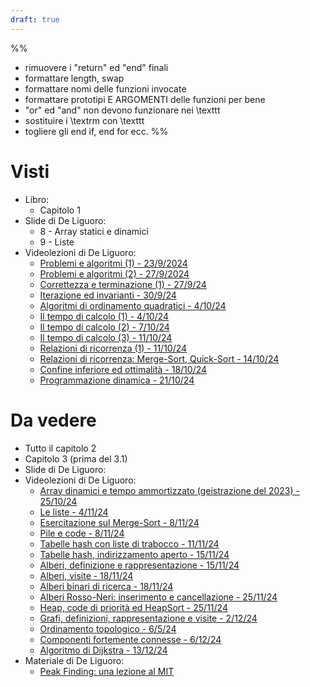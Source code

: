```yaml
---
draft: true
---
```

%%
- rimuovere i "return" ed "end" finali
- formattare length, swap
- formattare nomi delle funzioni invocate
- formattare prototipi E ARGOMENTI delle funzioni per bene
- "or" ed "and" non devono funzionare nei \texttt
- sostituire i \textrm con \texttt
- togliere gli end if, end for ecc.
%%
# Visti

- Libro:
	- Capitolo 1
- Slide di De Liguoro:
	- 8 - Array statici e dinamici
	- 9 - Liste
- Videolezioni di De Liguoro:
	- [Problemi e algoritmi (1) - 23/9/2024](https://unito.webex.com/recordingservice/sites/unito/recording/b091e2855bd3103dbdffd2a4d7e11254/playback)
	- [Problemi e algoritmi (2) - 27/9/2024](https://unito.webex.com/recordingservice/sites/unito/recording/cbae00e05eef103dbd4f6edf9cae57b9/playback)
	- [Correttezza e terminazione (1) - 27/9/24](https://unito.webex.com/recordingservice/sites/unito/recording/ab7906a65ef5103dacfedeb273efdb80/playback)
	- [Iterazione ed invarianti - 30/9/24](https://unito.webex.com/recordingservice/sites/unito/recording/0abc577b6153103dbb8e362c327049c5/playback)
	- [Algoritmi di ordinamento quadratici - 4/10/24](https://unito.webex.com/recordingservice/sites/unito/recording/250024ae6470103daff632dd71d2a69e/playback)
	- [Il tempo di calcolo (1) - 4/10/24](https://unito.webex.com/recordingservice/sites/unito/recording/69c1256b647b103da6160e9add92f4ee/playback)
	- [Il tempo di calcolo (2) - 7/10/24](https://unito.webex.com/recordingservice/sites/unito/recording/9305547966d3103db7700e62f8a0aa4a/playback)
	- [Il tempo di calcolo (3) - 11/10/24](https://unito.webex.com/recordingservice/sites/unito/recording/82eefd7769ef103dbeff4694df965fcd/playback)
	- [Relazioni di ricorrenza (1) - 11/10/24](https://unito.webex.com/recordingservice/sites/unito/recording/9748cf6069f3103dadeeea775fad1fb2/playback)
	- [Relazioni di ricorrenza: Merge-Sort, Quick-Sort - 14/10/24](https://unito.webex.com/recordingservice/sites/unito/recording/d7b8a69e6c52103d8f7fc2cf82972f1a/playback)
	- [Confine inferiore ed ottimalità - 18/10/24](https://unito.webex.com/recordingservice/sites/unito/recording/341e2e8f6f72103dbef78e42bf240fbe/playback)
	- [Programmazione dinamica - 21/10/24](https://unito.webex.com/recordingservice/sites/unito/recording/e0b2cded71d4103d8efe5a85d2f80860/playback)

# Da vedere
- Tutto il capitolo 2
- Capitolo 3 (prima del 3.1)
- Slide di De Liguoro:
- Videolezioni di De Liguoro:
	- [Array dinamici e tempo ammortizzato (geistrazione del 2023) - 25/10/24](https://unito.webex.com/recordingservice/sites/unito/recording/cd0dafc1ce50103cbfe37e2541b39aee/playback)
	- [Le liste - 4/11/24](https://unito.webex.com/recordingservice/sites/unito/recording/f1831caf7cdc103d97bfb2d0302b4592/playback)
	- [Esercitazione sul Merge-Sort - 8/11/24](https://unito.webex.com/recordingservice/sites/unito/recording/75f043877fff103d8fdb36f86da0444e/playback)
	- [Pile e code - 8/11/24](https://unito.webex.com/recordingservice/sites/unito/recording/da3734ed7ff8103dbffa9ec3c1e208b4/playback)
	- [Tabelle hash con liste di trabocco - 11/11/24](https://unito.webex.com/recordingservice/sites/unito/recording/f41a30ae825f103db9af1a0b59eb7408/playback)
	- [Tabelle hash, indirizzamento aperto - 15/11/24](https://unito.webex.com/recordingservice/sites/unito/recording/54d4266d8579103dafdc2acc095153c8/playback)
	- [Alberi, definizione e rappresentazione - 15/11/24](https://unito.webex.com/recordingservice/sites/unito/recording/7fcc212e8582103d9fd63ab5788d9877/playback)
	- [Alberi, visite - 18/11/24](https://unito.webex.com/recordingservice/sites/unito/recording/dc9423f287dc103dbfb30231ee59bc74/playback)
	- [Alberi binari di ricerca - 18/11/24](https://unito.webex.com/recordingservice/sites/unito/recording/71a84f2187e7103dabdffe9e88b8c94c/playback)
	- [Alberi Rosso-Neri: inserimento e cancellazione - 25/11/24](https://unito.webex.com/recordingservice/sites/unito/recording/6ff634ad8d5d103db3ff666572657988/playback)
	- [Heap, code di priorità ed HeapSort - 25/11/24](https://informatica.i-learn.unito.it/mod/url/view.php?id=255938)
	- [Grafi, definizioni, rappresentazione e visite - 2/12/24](https://unito.webex.com/recordingservice/sites/unito/recording/3fb8a1a392de103db2686a23069d1748/playback)
	- [Ordinamento topologico - 6/5/24](https://unito.webex.com/recordingservice/sites/unito/recording/91671a56edb7103cafbf16ee0c578d01/playback)
	- [Componenti fortemente connesse - 6/12/24](https://unito.webex.com/recordingservice/sites/unito/recording/5f0eab9895f9103db57962928a9b123c/playback)
	- [Algoritmo di Dijkstra - 13/12/24](https://unito.webex.com/recordingservice/sites/unito/recording/29e53ed79b7a103d9ffbc63679a73297/playback)
- Materiale di De Liguoro:
	- [Peak Finding: una lezione al MIT](https://www.youtube.com/watch?v=HtSuA80QTyo&list=RDCMUCEBb1b_L6zDS3xTUrIALZOw&index=7)